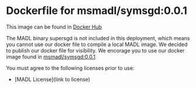# Dockerfile for msmadl/symsgd:0.0.1
This image can be found in [Docker Hub](https://hub.docker.com/r/msmadl/symsgd/)

The MADL binary supersgd is not included in this deployment, which means you cannot use our docker file to compile a local MADL image.
We decided to publish our docker file for visibility. We encorage you to use our docker image found in [msmadl/symsgd:0.0.1](https://hub.docker.com/r/msmadl/symsgd/)  

You must agree to the following licenses prior to use:
* [MADL License](link to license)
